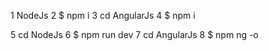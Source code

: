1 NodeJs
2 $ npm i
3 cd AngularJs
4 $ npm i    

5 cd NodeJs
6 $ npm run dev
7 cd AngularJs
8 $ npm ng -o